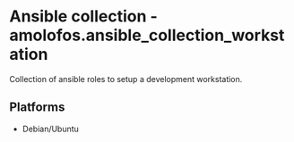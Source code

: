 # Ansible collection - amolofos.ansible_collection_workstation

Collection of ansible roles to setup a development workstation.

## Platforms

* Debian/Ubuntu
